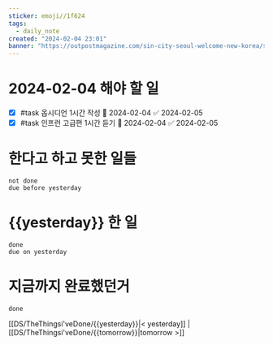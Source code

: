 ```yaml
---
sticker: emoji//1f624
tags:
  - daily_note
created: "2024-02-04 23:01"
banner: "https://outpostmagazine.com/sin-city-seoul-welcome-new-korea/seoul-skyline-photo/"
---
```


# 2024-02-04 해야 할 일

- [x] #task 옵시디언 1시간 작성 📅 2024-02-04 ✅ 2024-02-05
- [x] #task 인프런 고급편 1시간 듣기 📅 2024-02-04 ✅ 2024-02-05

# 한다고 하고 못한 일들
```tasks
not done
due before yesterday
```
# {{yesterday}} 한 일
```tasks
done
due on yesterday
```
# 지금까지 완료했던거 
```tasks
done
```
[[DS/TheThingsi'veDone/{{yesterday}}|< yesterday]] | [[DS/TheThingsi'veDone/{{tomorrow}}|tomorrow >]]